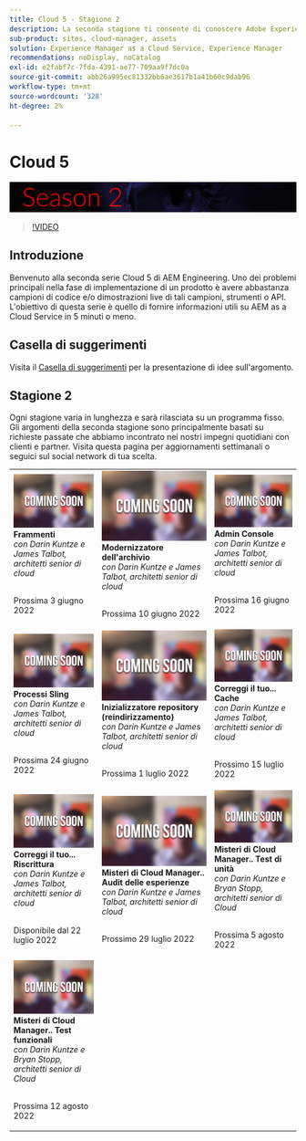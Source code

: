 ```yaml
---
title: Cloud 5 - Stagione 2
description: La seconda stagione ti consente di conoscere Adobe Experience Manager (AEM) as a Cloud Service dagli esperti tecnici di Adobe che lo costruiscono e dai servizi esperti che lo forniscono.
sub-product: sites, cloud-manager, assets
solution: Experience Manager as a Cloud Service, Experience Manager
recommendations: noDisplay, noCatalog
exl-id: e2fabf7c-7fda-4391-ae77-709aa9f7dc0a
source-git-commit: abb26a995ec81332bb6ae3617b1a41b60c9dab96
workflow-type: tm+mt
source-wordcount: '328'
ht-degree: 2%

---
```


# Cloud 5

![Serie di esperti AEM](./imgs/masthead-s2.png)
>[!VIDEO](https://video.tv.adobe.com/v/343127)

## Introduzione

Benvenuto alla seconda serie Cloud 5 di AEM Engineering. Uno dei problemi principali nella fase di implementazione di un prodotto è avere abbastanza campioni di codice e/o dimostrazioni live di tali campioni, strumenti o API. L&#39;obiettivo di questa serie è quello di fornire informazioni utili su AEM as a Cloud Service in 5 minuti o meno.

## Casella di suggerimenti

Visita il [Casella di suggerimenti](https://forms.office.com/r/74P5Xz4UH0) per la presentazione di idee sull&#39;argomento.

## Stagione 2

Ogni stagione varia in lunghezza e sarà rilasciata su un programma fisso. Gli argomenti della seconda stagione sono principalmente basati su richieste passate che abbiamo incontrato nei nostri impegni quotidiani con clienti e partner. Visita questa pagina per aggiornamenti settimanali o seguici sul social network di tua scelta.

<table>
  <tr>
   <td>
      <img alt="Frammenti" src="./imgs/coming-soon.png"/>
      <div>
         <strong>Frammenti</strong>        
         <br/><em>con Darin Kuntze e James Talbot, architetti senior di cloud</em>
      </div>
      <p>
        <br/>
         Prossima 3 giugno 2022
      </p>
     </td>   
     <td>
         <img alt="Modernizzatore dell'archivio" src="./imgs/coming-soon.png"/>
      <div>
         <strong>Modernizzatore dell'archivio</strong>
         <br/><em>con Darin Kuntze e James Talbot, architetti senior di cloud</em>
      </div>
      <p>
        <br/>
         Prossima 10 giugno 2022
      </p>
   </td>
     <td>
            <img alt="Admin Console" src="./imgs/coming-soon.png"/>
      <div>
            <strong>Admin Console</strong>
         <br/><em>con Darin Kuntze e James Talbot, architetti senior di cloud</em>
      </div>
      <p>
        <br/>
         Prossima 16 giugno 2022
      </p>
   </td> 
  </tr>
  <tr>
   <td>
            <img alt="Processi Sling" src="./imgs/coming-soon.png"/>
      <div>
            <strong>Processi Sling</strong>       
         <br/><em>con Darin Kuntze e James Talbot, architetti senior di cloud</em>
      </div>
      <p>
        <br/>
         Prossima 24 giugno 2022
      </p>
     </td>   
     <td>
        <img alt="Inizializzatore repository (reindirizzamento)" src="./imgs/coming-soon.png"/>
      <div>
        <strong>Inizializzatore repository (reindirizzamento)</strong>
         <br/><em>con Darin Kuntze e James Talbot, architetti senior di cloud</em>
      </div>
      <p>
        <br/>
            Prossima 1 luglio 2022
      </p>
   </td>
     <td>
            <img alt="Correggi il tuo... Cache" src="./imgs/coming-soon.png"/>
      <div>
         <strong>Correggi il tuo... Cache</strong>
         <br/><em>con Darin Kuntze e James Talbot, architetti senior di cloud</em>
      </div>
      <p>
        <br/>
         Prossimo 15 luglio 2022
      </p>
   </td> 
  </tr>
<tr>
   <td>
            <img alt="Correggi il tuo... Riscrittura" src="./imgs/coming-soon.png"/>
      <div>
            <strong>Correggi il tuo... Riscrittura</strong>
         <br/><em>con Darin Kuntze e James Talbot, architetti senior di cloud</em>
      </div>
      <p>
        <br/>
         Disponibile dal 22 luglio 2022
      </p>
     </td>   
     <td>
            <img alt="Misteri di Cloud Manager.. Audit delle esperienze" src="./imgs/coming-soon.png"/>
      <div>
            <strong>Misteri di Cloud Manager.. Audit delle esperienze</strong>
         <br/><em>con Darin Kuntze e James Talbot, architetti senior di cloud</em>
      </div>
      <p>
        <br/>
        Prossimo 29 luglio 2022
      </p>
   </td>
     <td>
            <img alt="Misteri di Cloud Manager.. Test di unità" src="./imgs/coming-soon.png"/>
      <div>
            <strong>Misteri di Cloud Manager.. Test di unità</strong>
         <br/><em>con Darin Kuntze e Bryan Stopp, architetti senior di Cloud</em>
      </div>
      <p>
        <br/>
         Prossima 5 agosto 2022
      </p>
   </td> 
  </tr>
    <tr>
        <td>
                <img alt="Misteri di Cloud Manager.. Test funzionali" src="./imgs/coming-soon.png"/>
            <div>
                <strong>Misteri di Cloud Manager.. Test funzionali</strong><br/>        
                <em>con Darin Kuntze e Bryan Stopp, architetti senior di Cloud</em>
            </div>
            <p><br/>
                Prossima 12 agosto 2022
            </p>
        </td>
        <td></td>
        <td></td>
    </tr>
</table>
